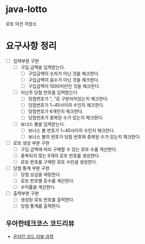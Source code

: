 # java-lotto

로또 미션 저장소

# 요구사항 정리
- [ ] 입력부분 구현
  - [ ] 구입 금액을 입력받는다.
    - [ ] 구입금액이 숫자가 아닌 것을 체크한다.
    - [ ] 구입금액이 음수가 아닌 것을 체크한다.
    - [ ] 구입금액이 1000미만인 것을 체크한다.
  - [ ] 지난주 당첨 번호를 입력받는다.
    - [ ] 당첨번호가 ", "로 구분되어있는지 체크한다.
    - [ ] 당첨번호가 1~45사이의 수인지 체크한다.
    - [ ] 당첨번호가 6개인지 체크한다.
    - [ ] 당첨번호가 중복된 수가 있는지 체크한다.
  - [ ] 보너스 볼을 입력받는다.
    - [ ] 보너스 볼 번호가 1~45사이의 수인지 체크한다.
    - [ ] 보너스 볼의 번호가 당첨 번호와 중복된 수가 있는지 체크한다.
- [ ] 로또 생성 부분 구현
  - [ ] 구입 금액에 따라 구매할 수 있는 로또 수를 계산한다.
  - [ ] 중복되지 않는 6개의 로또 번호를 생성한다.
  - [ ] 로또 번호를 구매한 로또 수만큼 생성한다.
- [ ] 당첨 통계 부분 구현
  - [ ] 당첨 상금을 세팅한다.
  - [ ] 로또 번호별 등수를 계산한다.
  - [ ] 수익률을 계산한다.
- [ ] 출력부분 구현
  - [ ] 생성된 로또 번호를 출력한다.
  - [ ] 당첨 통계를 출력한다.

## 우아한테크코스 코드리뷰

- [온라인 코드 리뷰 과정](https://github.com/woowacourse/woowacourse-docs/blob/master/maincourse/README.md)

